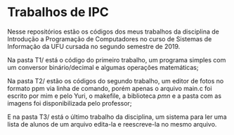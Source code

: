 # Trabalhos de IPC

Nesse repositórios estão os códigos dos meus trabalhos da disciplina de Introdução a Programação de Computadores no curso de Sistemas de Informação da UFU cursada no segundo semestre de 2019.

Na pasta T1/ está o código do primeiro trabalho, um programa simples com um conversor binário/decimal e algumas operações matemáticas;

Na pasta T2/ estão os códigos do segundo trabalho, um editor de fotos no formato ppm via linha de comando, porém apenas o arquivo main.c foi escrito por mim e pelo Yuri, o makefile, a biblioteca $pmn$ e a pasta com as imagens foi disponibilizada pelo professor;

E na pasta T3/ está o último trabalho da disciplina, um sistema para ler uma lista de alunos de um arquivo edita-la e reescreve-la no mesmo arquivo.

